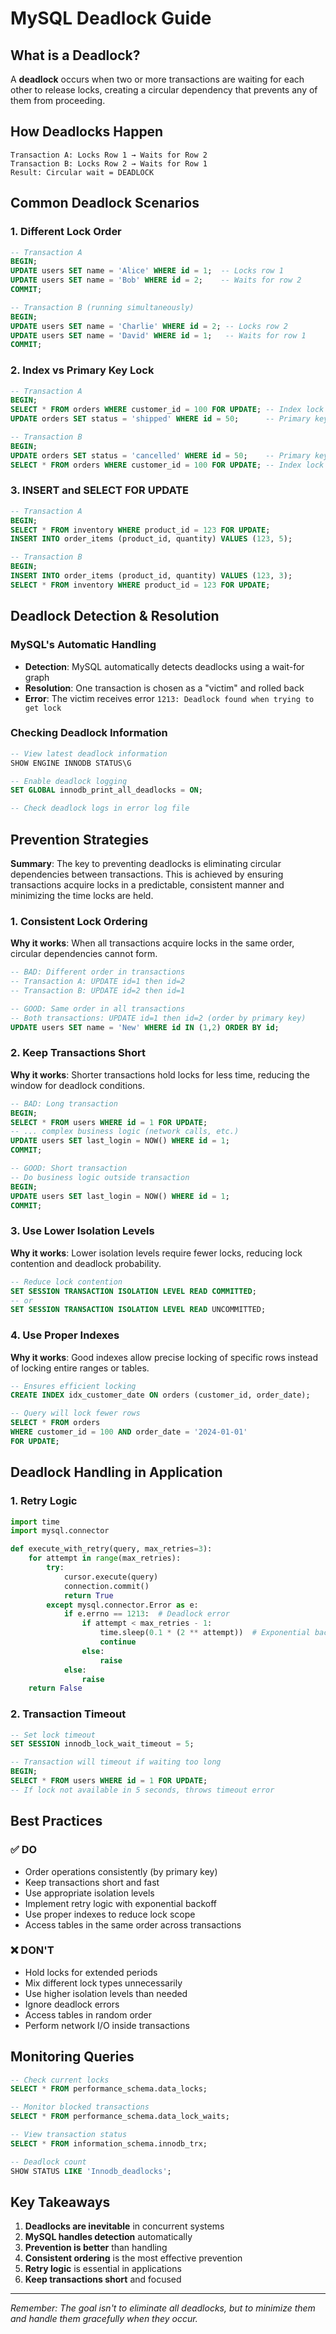 # MySQL Deadlock Guide

## What is a Deadlock?

A **deadlock** occurs when two or more transactions are waiting for each other to release locks, creating a circular dependency that prevents any of them from proceeding.

## How Deadlocks Happen

```
Transaction A: Locks Row 1 → Waits for Row 2
Transaction B: Locks Row 2 → Waits for Row 1
Result: Circular wait = DEADLOCK
```

## Common Deadlock Scenarios

### 1. Different Lock Order
```sql
-- Transaction A
BEGIN;
UPDATE users SET name = 'Alice' WHERE id = 1;  -- Locks row 1
UPDATE users SET name = 'Bob' WHERE id = 2;    -- Waits for row 2
COMMIT;

-- Transaction B (running simultaneously)
BEGIN;
UPDATE users SET name = 'Charlie' WHERE id = 2; -- Locks row 2
UPDATE users SET name = 'David' WHERE id = 1;   -- Waits for row 1
COMMIT;
```

### 2. Index vs Primary Key Lock
```sql
-- Transaction A
BEGIN;
SELECT * FROM orders WHERE customer_id = 100 FOR UPDATE; -- Index lock
UPDATE orders SET status = 'shipped' WHERE id = 50;      -- Primary key lock

-- Transaction B
BEGIN;
UPDATE orders SET status = 'cancelled' WHERE id = 50;    -- Primary key lock
SELECT * FROM orders WHERE customer_id = 100 FOR UPDATE; -- Index lock
```

### 3. INSERT and SELECT FOR UPDATE
```sql
-- Transaction A
BEGIN;
SELECT * FROM inventory WHERE product_id = 123 FOR UPDATE;
INSERT INTO order_items (product_id, quantity) VALUES (123, 5);

-- Transaction B
BEGIN;
INSERT INTO order_items (product_id, quantity) VALUES (123, 3);
SELECT * FROM inventory WHERE product_id = 123 FOR UPDATE;
```

## Deadlock Detection & Resolution

### MySQL's Automatic Handling
- **Detection**: MySQL automatically detects deadlocks using a wait-for graph
- **Resolution**: One transaction is chosen as a "victim" and rolled back
- **Error**: The victim receives error `1213: Deadlock found when trying to get lock`

### Checking Deadlock Information
```sql
-- View latest deadlock information
SHOW ENGINE INNODB STATUS\G

-- Enable deadlock logging
SET GLOBAL innodb_print_all_deadlocks = ON;

-- Check deadlock logs in error log file
```

## Prevention Strategies

**Summary**: The key to preventing deadlocks is eliminating circular dependencies between transactions. This is achieved by ensuring transactions acquire locks in a predictable, consistent manner and minimizing the time locks are held.

### 1. Consistent Lock Ordering
**Why it works**: When all transactions acquire locks in the same order, circular dependencies cannot form.

```sql
-- BAD: Different order in transactions
-- Transaction A: UPDATE id=1 then id=2
-- Transaction B: UPDATE id=2 then id=1

-- GOOD: Same order in all transactions
-- Both transactions: UPDATE id=1 then id=2 (order by primary key)
UPDATE users SET name = 'New' WHERE id IN (1,2) ORDER BY id;
```

### 2. Keep Transactions Short
**Why it works**: Shorter transactions hold locks for less time, reducing the window for deadlock conditions.

```sql
-- BAD: Long transaction
BEGIN;
SELECT * FROM users WHERE id = 1 FOR UPDATE;
-- ... complex business logic (network calls, etc.)
UPDATE users SET last_login = NOW() WHERE id = 1;
COMMIT;

-- GOOD: Short transaction
-- Do business logic outside transaction
BEGIN;
UPDATE users SET last_login = NOW() WHERE id = 1;
COMMIT;
```

### 3. Use Lower Isolation Levels
**Why it works**: Lower isolation levels require fewer locks, reducing lock contention and deadlock probability.

```sql
-- Reduce lock contention
SET SESSION TRANSACTION ISOLATION LEVEL READ COMMITTED;
-- or
SET SESSION TRANSACTION ISOLATION LEVEL READ UNCOMMITTED;
```

### 4. Use Proper Indexes
**Why it works**: Good indexes allow precise locking of specific rows instead of locking entire ranges or tables.

```sql
-- Ensures efficient locking
CREATE INDEX idx_customer_date ON orders (customer_id, order_date);

-- Query will lock fewer rows
SELECT * FROM orders 
WHERE customer_id = 100 AND order_date = '2024-01-01' 
FOR UPDATE;
```

## Deadlock Handling in Application

### 1. Retry Logic
```python
import time
import mysql.connector

def execute_with_retry(query, max_retries=3):
    for attempt in range(max_retries):
        try:
            cursor.execute(query)
            connection.commit()
            return True
        except mysql.connector.Error as e:
            if e.errno == 1213:  # Deadlock error
                if attempt < max_retries - 1:
                    time.sleep(0.1 * (2 ** attempt))  # Exponential backoff
                    continue
                else:
                    raise
            else:
                raise
    return False
```

### 2. Transaction Timeout
```sql
-- Set lock timeout
SET SESSION innodb_lock_wait_timeout = 5;

-- Transaction will timeout if waiting too long
BEGIN;
SELECT * FROM users WHERE id = 1 FOR UPDATE;
-- If lock not available in 5 seconds, throws timeout error
```

## Best Practices

### ✅ DO
- Order operations consistently (by primary key)
- Keep transactions short and fast
- Use appropriate isolation levels
- Implement retry logic with exponential backoff
- Use proper indexes to reduce lock scope
- Access tables in the same order across transactions

### ❌ DON'T
- Hold locks for extended periods
- Mix different lock types unnecessarily  
- Use higher isolation levels than needed
- Ignore deadlock errors
- Access tables in random order
- Perform network I/O inside transactions

## Monitoring Queries

```sql
-- Check current locks
SELECT * FROM performance_schema.data_locks;

-- Monitor blocked transactions  
SELECT * FROM performance_schema.data_lock_waits;

-- View transaction status
SELECT * FROM information_schema.innodb_trx;

-- Deadlock count
SHOW STATUS LIKE 'Innodb_deadlocks';
```

## Key Takeaways

1. **Deadlocks are inevitable** in concurrent systems
2. **MySQL handles detection** automatically  
3. **Prevention is better** than handling
4. **Consistent ordering** is the most effective prevention
5. **Retry logic** is essential in applications
6. **Keep transactions short** and focused

---
*Remember: The goal isn't to eliminate all deadlocks, but to minimize them and handle them gracefully when they occur.*